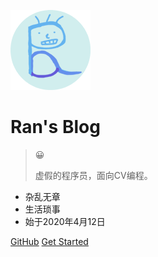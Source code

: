 ![logo](_media/favicon.png)

# Ran's Blog

> 😀
>
> 虚假的程序员，面向CV编程。

* 杂乱无章
* 生活琐事
* 始于2020年4月12日

[GitHub](https://github.com/wenyuanw)
[Get Started](README.md)